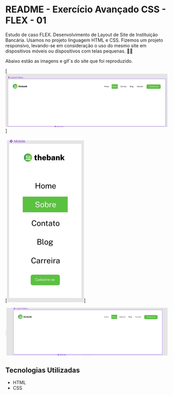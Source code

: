 # README - Exercício Avançado CSS - FLEX - 01
Estudo de caso FLEX. Desenvolvimento de Layout de Site de Instituição Bancária. Usamos no projeto linguagem HTML e CSS. Fizemos um projeto responsivo, levando-se em consideração o uso do mesmo site em dispositivos móveis ou dispositivos com telas pequenas. 🚀🚀 

Abaixo estão as imagens e gif´s do site que foi reproduzido.

[<img src="./github/Layout-Menu.jpg" alt="layout menu">]

[<img src="./github/Mobile.jpg" alt="mobile">]

[<img src="./github/Telas-Modelos.gif" alt="gif do site a ser reproduzido">](https://tadeu-sureto.github.io/exercicio-css-avancado-flex-01/)

## Tecnologias Utilizadas
- HTML
- CSS
